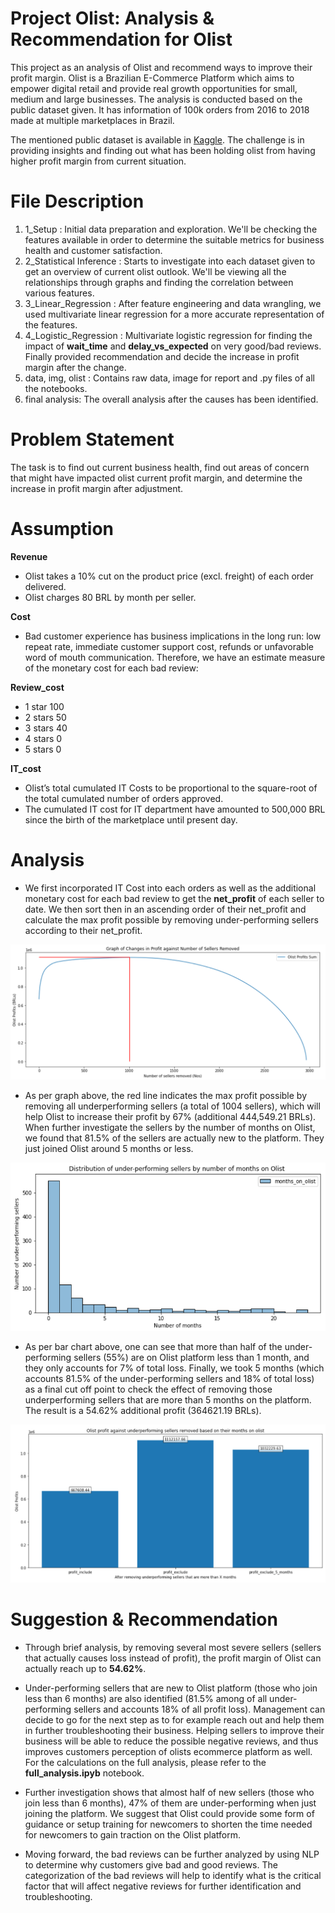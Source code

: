 # Project Olist: Analysis & Recommendation for Olist
This project as an analysis of Olist and recommend ways to improve their profit margin. Olist is a Brazilian E-Commerce Platform which aims to empower digital retail and provide real growth opportunities for small, medium and large businesses. The analysis is conducted based on the public dataset given. It has information of 100k orders from 2016 to 2018 made at multiple marketplaces in Brazil.  

The mentioned public dataset is available in [Kaggle](https://www.kaggle.com/datasets/olistbr/brazilian-ecommerce). The challenge is in providing insights and finding out what has been holding olist from having higher profit margin from current situation.

# File Description
1. 1_Setup : Initial data preparation and exploration. We'll be checking the features available in order to determine the suitable metrics for business health and customer satisfaction.
2. 2_Statistical Inference : Starts to investigate into each dataset given to get an overview of current olist outlook. We'll be viewing all the relationships through graphs and finding the correlation between various features.
3. 3_Linear_Regression : After feature engineering and data wrangling, we used multivariate linear regression for a more accurate representation of the features. 
4. 4_Logistic_Regression : Multivariate logistic regression for finding the impact of **wait_time** and **delay_vs_expected** on very good/bad reviews. Finally provided recommendation and decide the increase in profit margin after the change.
5. data, img, olist : Contains raw data, image for report and .py files of all the notebooks. 
6. final analysis: The overall analysis after the causes has been identified. 

# Problem Statement
The task is to find out current business health, find out areas of concern that might have impacted olist current profit margin, and determine the increase in profit margin after adjustment.

# Assumption
**Revenue**
* Olist takes a 10% cut on the product price (excl. freight) of each order delivered.
* Olist charges 80 BRL by month per seller.

**Cost**
* Bad customer experience has business implications in the long run: low repeat rate, immediate customer support cost, refunds or unfavorable word of mouth communication. Therefore, we have an estimate measure of the monetary cost for each bad review:

**Review_cost**
* 1 star	100
* 2 stars	50
* 3 stars	40
* 4 stars	0
* 5 stars	0

**IT_cost**
* Olist’s total cumulated IT Costs to be proportional to the square-root of the total cumulated number of orders approved.
* The cumulated IT cost for IT department have amounted to 500,000 BRL since the birth of the marketplace until present day.

# Analysis  
* We first incorporated IT Cost into each orders as well as the additional monetary cost for each bad review to get the **net_profit** of each seller to date. We then sort then in an ascending order of their net_profit and calculate the max profit possible by removing under-performing sellers according to their net_profit.

![image](img/img1.png)  

* As per graph above, the red line indicates the max profit possible by removing all underperforming sellers (a total of 1004 sellers), which will help Olist to increase their profit by 67% (additional 444,549.21 BRLs). When further investigate the sellers by the number of months on Olist, we found that 81.5% of the sellers are actually new to the platform. They just joined Olist around 5 months or less. 

![image](img/img2.png)  

* As per bar chart above, one can see that more than half of the under-performing sellers (55%) are on Olist platform less than 1 month, and they only accounts for 7% of total loss. Finally, we took 5 months (which accounts 81.5% of the under-performing sellers and 18% of total loss) as a final cut off point to check the effect of removing those underperforming sellers that are more than 5 months on the platform. The result is a 54.62% additional profit (364621.19 BRLs).

![image](img/img3.png)  


# Suggestion & Recommendation
* Through brief analysis, by removing several most severe sellers (sellers that actually causes loss instead of profit), the profit margin of Olist can actually reach up to **54.62%**.  

* Under-performing sellers that are new to Olist platform (those who join less than 6 months) are also identified (81.5% among of all under-performing sellers and accounts 18% of all profit loss). Management can decide to go for the next step as to for example reach out and help them in further troubleshooting their business. Helping sellers to improve their business will be able to reduce the possible negative reviews, and thus improves customers perception of olists ecommerce platform as well. For the calculations on the full analysis, please refer to the **full_analysis.ipyb** notebook.

* Further investigation shows that almost half of new sellers (those who join less than 6 months), 47% of them are under-performing when just joining the platform. We suggest that Olist could provide some form of guidance or setup training for newcomers to shorten the time needed for newcomers to gain traction on the Olist platform.

* Moving forward, the bad reviews can be further analyzed by using NLP to determine why customers give bad and good reviews. The categorization of the bad reviews will help to identify what is the critical factor that will affect negative reviews for further identification and troubleshooting.
